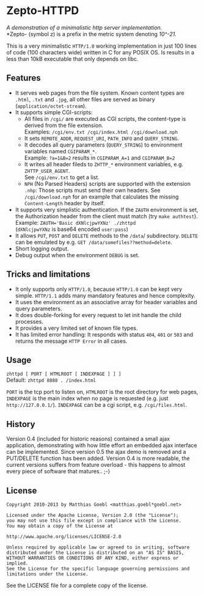 Zepto-HTTPD
===========

*A demonstration of a minimalistic http server implementation.*  
*Zepto- (symbol z) is a prefix in the metric system denoting *10^-21.*

This is a very minimalistic `HTTP/1.0` working implementation in just
100 lines of code (100 characters wide) written in C for any POSIX OS.
Is results in a less than 10kB executable that only depends on libc.

Features
--------

- It serves web pages from the file system. Known content types are `.html`, `.txt` and `.jpg`,
  all other files are served as binary (`application/octet-stream`).
- It supports simple CGI-scripts:
    - All files in `/cgi/` are executed as CGI scripts, the content-type is derived from the file extension.  
      Examples: `/cgi/env.txt /cgi/index.html /cgi/download.nph`
    - It sets `REMOTE_ADDR`, `REQUEST_URI`, `PATH_INFO` and `QUERY_STRING`.
    - It decodes all query parameters (`QUERY_STRING`) to environment variables named `CGIPARAM_*`.  
      Example: `?a=1&B=2` results in `CGIPARAM_A=1` and  `CGIPARAM_B=2`
    - It writes all header fileds to `ZHTTP_*` environment variables, e.g. `ZHTTP_USER_AGENT`.  
      See `/cgi/env.txt` to get a list.
    - `NPH` (No Parsed Headers) scripts are supported with the extension `.nhp`:
      Those scripts must send their own headers. See `/cgi/download.nph` for an example that calculates
      the missing `Content-Length` header by itself.
- It supports very simplistic authentication. If the `ZAUTH` environment is set, the Authorization
  header from the client must match (try `make authtest`).  
  Example: `ZAUTH='Basic dXNlcjpwYXNz' ./zhttpd`  
  (`dXNlcjpwYXNz` is base64 encoded `user:pass`)
- It allows `PUT`, `POST` and `DELETE` methods to the `/data`/ subdirectory. `DELETE` can be emulated
  by e.g. `GET /data/somefiles??method=delete`.
- Short logging output.
- Debug output when the environment `DEBUG` is set.

Tricks and limitations
----------------------

- It only supports only `HTTP/1.0`, because  `HTTP/1.0` can be kept very simple.
  `HTTP/1.1` adds many mandatory features and hence complexity.
- It uses the environment as an associative array for header variables and query parameters.
- It does double-forking for every request to let init handle the child processes.
- It provides a very limited set of known file types.
- It has limited error handling: It responds with status `404`, `401` or `503` and returns the message `HTTP Error` in all cases.

Usage
-----

`zhttpd [ PORT [ HTMLROOT [ INDEXPAGE ] ] ]`  
Default: `zhttpd 8888 . /index.html`

`PORT` is the tcp port to listen on, `HTMLROOT` is the root directory for web pages,
`INDEXPAGE` is the main index when no page is requested (e.g. just `http://127.0.0.1/`).
`INDEXPAGE` can be a cgi script, e.g. `/cgi/files.html`.

History
-------

Version 0.4 (included for historic reasons) contained a small ajax application,
demonstrating with how little effort an embedded ajax interface can be implemented.
Since version 0.5 the ajax demo is removed and a PUT/DELETE function has been added.
Version 0.4 is more readable, the current versions suffers from feature overload - this happens to almost every
piece of software that matures.. ;-)


License
-------
    Copyright 2010-2013 by Matthias Goebl <matthias.goebl*goebl.net>

    Licensed under the Apache License, Version 2.0 (the "License");
    you may not use this file except in compliance with the License.
    You may obtain a copy of the License at

    http://www.apache.org/licenses/LICENSE-2.0

    Unless required by applicable law or agreed to in writing, software
    distributed under the License is distributed on an "AS IS" BASIS,
    WITHOUT WARRANTIES OR CONDITIONS OF ANY KIND, either express or implied.
    See the License for the specific language governing permissions and
    limitations under the License.

See the LICENSE file for a complete copy of the license.
